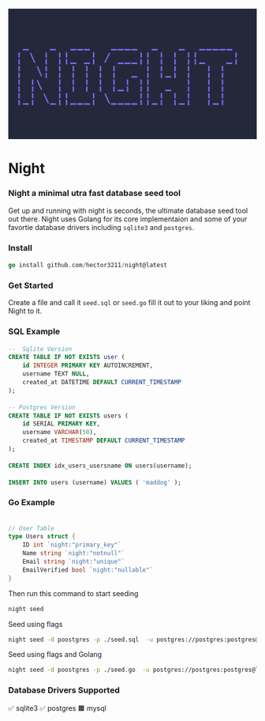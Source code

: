 ![Night image](./public/night.png)

# Night

### Night a minimal utra fast database seed tool

Get up and running with night is seconds, the ultimate database seed tool out there. Night uses Golang for its core implementaion and some of your favortie database drivers including `sqlite3` and `postgres`.

### Install

```go
go install github.com/hector3211/night@latest
```

### Get Started

Create a file and call it `seed.sql` or `seed.go` fill it out to your liking and point Night to it.

### SQL Example

```sql
--  Sqlite Version
CREATE TABLE IF NOT EXISTS user (
    id INTEGER PRIMARY KEY AUTOINCREMENT,
    username TEXT NULL,
    created_at DATETIME DEFAULT CURRENT_TIMESTAMP
);

-- Postgres Version
CREATE TABLE IF NOT EXISTS users (
    id SERIAL PRIMARY KEY,
    username VARCHAR(50),
    created_at TIMESTAMP DEFAULT CURRENT_TIMESTAMP
);

CREATE INDEX idx_users_usersname ON users(username);

INSERT INTO users (username) VALUES ( 'maddog' );
```

### Go Example

```go

// User Table
type Users struct {
    ID int `night:"primary_key"`
    Name string `night:"notnull"`
    Email string `night:"unique"`
    EmailVerified bool `night:"nullable"`
}

```

Then run this command to start seeding

```bash
night seed
```

Seed using flags

```bash
night seed -d poostgres -p ./seed.sql  -u postgres://postgres:postgres@localhost:5432/mydb
```

Seed using flags and Golang

```bash
night seed -d poostgres -p ./seed.go  -u postgres://postgres:postgres@localhost:5432/mydb
```

### Database Drivers Supported

✅ sqlite3
✅ postgres
🟧 mysql
